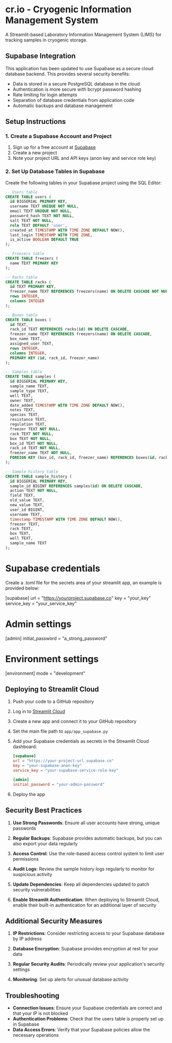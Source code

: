 # cr.io - Cryogenic Information Management System

A Streamlit-based Laboratory Information Management System (LIMS) for tracking samples in cryogenic storage.

## Supabase Integration

This application has been updated to use Supabase as a secure cloud database backend. This provides several security benefits:

- Data is stored in a secure PostgreSQL database in the cloud
- Authentication is more secure with bcrypt password hashing
- Rate limiting for login attempts
- Separation of database credentials from application code
- Automatic backups and database management

## Setup Instructions

### 1. Create a Supabase Account and Project

1. Sign up for a free account at [Supabase](https://supabase.com/)
2. Create a new project
3. Note your project URL and API keys (anon key and service role key)

### 2. Set Up Database Tables in Supabase

Create the following tables in your Supabase project using the SQL Editor:

```sql
-- Users table
CREATE TABLE users (
  id BIGSERIAL PRIMARY KEY,
  username TEXT UNIQUE NOT NULL,
  email TEXT UNIQUE NOT NULL,
  password_hash TEXT NOT NULL,
  salt TEXT NOT NULL,
  role TEXT DEFAULT 'user',
  created_at TIMESTAMP WITH TIME ZONE DEFAULT NOW(),
  last_login TIMESTAMP WITH TIME ZONE,
  is_active BOOLEAN DEFAULT TRUE
);

-- Freezers table
CREATE TABLE freezers (
  name TEXT PRIMARY KEY
);

-- Racks table
CREATE TABLE racks (
  id TEXT PRIMARY KEY,
  freezer_name TEXT REFERENCES freezers(name) ON DELETE CASCADE NOT NULL,
  rows INTEGER,
  columns INTEGER
);

-- Boxes table
CREATE TABLE boxes (
  id TEXT,
  rack_id TEXT REFERENCES racks(id) ON DELETE CASCADE,
  freezer_name TEXT REFERENCES freezers(name) ON DELETE CASCADE,
  box_name TEXT,
  assigned_user TEXT,
  rows INTEGER,
  columns INTEGER,
  PRIMARY KEY (id, rack_id, freezer_name)
);

-- Samples table
CREATE TABLE samples (
  id BIGSERIAL PRIMARY KEY,
  sample_name TEXT,
  sample_type TEXT,
  well TEXT,
  owner TEXT,
  date_added TIMESTAMP WITH TIME ZONE DEFAULT NOW(),
  notes TEXT,
  species TEXT,
  resistance TEXT,
  regulation TEXT,
  freezer TEXT NOT NULL,
  rack TEXT NOT NULL,
  box TEXT NOT NULL,
  box_id TEXT NOT NULL,
  rack_id TEXT NOT NULL,
  freezer_name TEXT NOT NULL,
  FOREIGN KEY (box_id, rack_id, freezer_name) REFERENCES boxes(id, rack_id, freezer_name) ON DELETE CASCADE
);

-- Sample history table
CREATE TABLE sample_history (
  id BIGSERIAL PRIMARY KEY,
  sample_id BIGINT REFERENCES samples(id) ON DELETE CASCADE,
  action TEXT NOT NULL,
  field TEXT,
  old_value TEXT,
  new_value TEXT,
  user_id BIGINT,
  username TEXT,
  timestamp TIMESTAMP WITH TIME ZONE DEFAULT NOW(),
  freezer TEXT,
  rack TEXT,
  box TEXT,
  well TEXT,
  sample_name TEXT
);
```

# Supabase credentials

Create a .toml file for the secrets area of your streamlit app, an example is provided below:

[supabase]
url = "https://yourproject.supabase.co"
key = "your_key"
service_key = "your_service_key"

# Admin settings
[admin]
initial_password = "a_strong_password"

# Environment settings
[environment]
mode = "development"

## Deploying to Streamlit Cloud

1. Push your code to a GitHub repository

2. Log in to [Streamlit Cloud](https://streamlit.io/cloud)

3. Create a new app and connect it to your GitHub repository

4. Set the main file path to `app/app_supabase.py`

5. Add your Supabase credentials as secrets in the Streamlit Cloud dashboard:
   ```toml
   [supabase]
   url = "https://your-project-url.supabase.co"
   key = "your-supabase-anon-key"
   service_key = "your-supabase-service-role-key"

   [admin]
   initial_password = "your-admin-password"
   ```

6. Deploy the app

## Security Best Practices

1. **Use Strong Passwords**: Ensure all user accounts have strong, unique passwords

2. **Regular Backups**: Supabase provides automatic backups, but you can also export your data regularly

3. **Access Control**: Use the role-based access control system to limit user permissions

4. **Audit Logs**: Review the sample history logs regularly to monitor for suspicious activity

5. **Update Dependencies**: Keep all dependencies updated to patch security vulnerabilities

6. **Enable Streamlit Authentication**: When deploying to Streamlit Cloud, enable their built-in authentication for an additional layer of security

## Additional Security Measures

1. **IP Restrictions**: Consider restricting access to your Supabase database by IP address

2. **Database Encryption**: Supabase provides encryption at rest for your data

3. **Regular Security Audits**: Periodically review your application's security settings

4. **Monitoring**: Set up alerts for unusual database activity

## Troubleshooting

- **Connection Issues**: Ensure your Supabase credentials are correct and that your IP is not blocked
- **Authentication Problems**: Check that the users table is properly set up in Supabase
- **Data Access Errors**: Verify that your Supabase policies allow the necessary operations